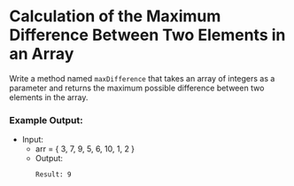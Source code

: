 # Calculation of the Maximum Difference Between Two Elements in an Array

Write a method named `maxDifference` that takes an array of integers as a parameter and returns the maximum possible difference between two elements in the array.

### Example Output:
- Input:
  - arr = { 3, 7, 9, 5, 6, 10, 1, 2 }
  - Output:
    ```
    Result: 9
    ```
